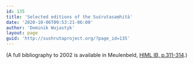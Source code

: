 ```yaml
---
id: 135
title: 'Selected editions of the Suśrutasaṃhitā'
date: '2020-10-06T09:53:21-06:00'
author: 'Dominik Wujastyk'
layout: page
guid: 'http://sushrutaproject.org/?page_id=135'
---
```


(A full bibliography to 2002 is available in Meulenbeld, [HIML IB, p.311-314](https://archive.org/stream/Meulenbeld-HIML/HIML_1B#page/311/mode/2up/search/narendra).)

<div class="zp-Zotpress zp-Zotpress-Bib wp-block-group" id="zotpress-30a567d5681ab04acb5c134e514bc150"> <span class="ZP_API_USER_ID" style="display: none;">2579494</span> <span class="ZP_ITEM_KEY" style="display: none;"></span> <span class="ZP_COLLECTION_ID" style="display: none;">NE3GE9K3</span> <span class="ZP_TAG_ID" style="display: none;"></span> <span class="ZP_AUTHOR" style="display: none;"></span> <span class="ZP_YEAR" style="display: none;"></span> <span class="ZP_ITEMTYPE" style="display: none;"></span> <span class="ZP_INCLUSIVE" style="display: none;">1</span> <span class="ZP_STYLE" style="display: none;">chicago-author-date</span> <span class="ZP_LIMIT" style="display: none;">50</span> <span class="ZP_SORTBY" style="display: none;">date</span> <span class="ZP_ORDER" style="display: none;">asc</span> <span class="ZP_TITLE" style="display: none;">year</span> <span class="ZP_SHOWIMAGE" style="display: none;"></span> <span class="ZP_SHOWTAGS" style="display: none;"></span> <span class="ZP_DOWNLOADABLE" style="display: none;">1</span> <span class="ZP_NOTES" style="display: none;"></span> <span class="ZP_ABSTRACT" style="display: none;"></span> <span class="ZP_CITEABLE" style="display: none;">1</span> <span class="ZP_TARGET" style="display: none;">1</span> <span class="ZP_URLWRAP" style="display: none;"></span> <span class="ZP_FORCENUM" style="display: none;"></span> <span class="ZP_HIGHLIGHT" style="display: none;"></span> <span class="ZP_POSTID" style="display: none;">135</span> <span class="ZOTPRESS_PLUGIN_URL" style="display:none;">https://sushrutaproject.org/wp-content/plugins/zotpress/</span><div class="zp-List loading"><div class="zp-SEO-Content"> </div> </div> </div>